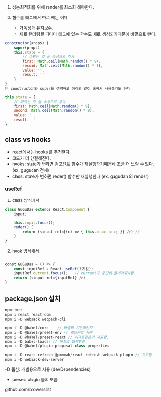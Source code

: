 1. 성능최적화를 위해 render를 최소화 해야한다.

2. 함수를 태그에서 따로 빼는 이유
    - 가독성과 유지보수.
    - 새로 랜더링될 때마다 태그에 있는 함수도 새로 생성되기때문에 바깥으로 뺀다.


```js
constructor(props) {
    super(props)
    this.state = {
        // 바뀌는 것 들 속성으로 추가
        first: Math.ceil(Math.random() * 9),
        second: Math.ceil(Math.random() * 9),
        value: '',
        result: ''
    }
}
는 constructor와 super를 생략하고 아래와 같이 줄여서 사용하기도 한다.

this.state = {
    // 바뀌는 것 들 속성으로 추가
    first: Math.ceil(Math.random() * 9),
    second: Math.ceil(Math.random() * 9),
    value: '',
    result: ''
}

```

## class vs hooks
- react에서는 hooks 를 추천한다.
- 코드가 더 간결해진다.
- hooks: state가 변하면 컴포넌트 함수가 재실행하기때문에 조금 더 느릴 수 있다. (ex. gugudan 전체)
- class: state가 변하면 reder() 함수만 재실행한다 (ex. gugudan 의 render)

### useRef
1. class 방식에서
```js
class GuGuDan extends React.Component {
    input;

    this.input.focus();
    reder() {
        return (<input ref={(c) => { this.input = c; }} />) // 
    }
}
```

2. hook 방식에서
```js

const GuGuDan = () => {
    const inputRef = React.useRef(초기값);    
    inputRef.current.focus();   // current가 중간에 들어가줘야함.
    return (<input ref={inputRef} />)
}

```

## package.json 설치
```js
npm init
npm i react react-dom
npm i -D webpack webpack-cli

npm i -D @babel/core    // 바벨의 기본적인것
npm i -D @babel/preset-env // 옛날문법 지원
npm i -D @babel/preset-react // 리액트같은거 지원함.
npm i -D babel-loader // 바벨과 웹팩연결
npm i -D @babel/plugin-proposal-class-properties

npm i -D react-refresh @pmmmwh/react-refresh-webpack-plugin // 핫로딩
npm i -D webpack-dev-server
```
-D 옵션: 개발용으로 사용 (devDependencies)


- preset: plugin 들의 모음

github.com/browerslist